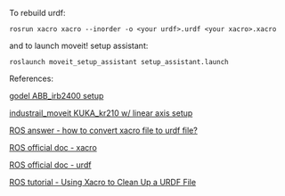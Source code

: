 To rebuild urdf:

`rosrun xacro xacro --inorder -o <your urdf>.urdf <your xacro>.xacro`

and to launch moveit! setup assistant:

`roslaunch moveit_setup_assistant setup_assistant.launch`

References:

[godel ABB_irb2400 setup](https://github.com/ros-industrial-consortium/godel/tree/7ce719d6f5537bda496f62b69b1caea0d4f0b3d7/godel_robots/abb/godel_irb2400/godel_irb2400_support/urdf)

[industrail_moveit KUKA_kr210 w/ linear axis setup](https://github.com/ros-industrial/industrial_moveit/tree/01bbe48f1ad0415232594d5cad53ffad4ff7ab2d/stomp_test_support/urdf)

[ROS answer - how to convert xacro file to urdf file?](https://answers.ros.org/question/10401/how-to-convert-xacro-file-to-urdf-file/)

[ROS official doc - xacro](http://wiki.ros.org/xacro)

[ROS official doc - urdf](http://wiki.ros.org/urdf)

[ROS tutorial - Using Xacro to Clean Up a URDF File](http://wiki.ros.org/urdf/Tutorials/Using%20Xacro%20to%20Clean%20Up%20a%20URDF%20File)
